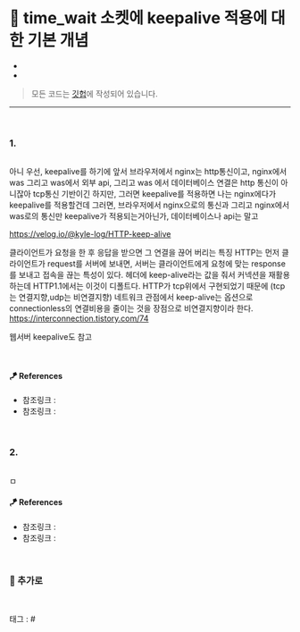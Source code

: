 <p align="center">
<img src="">
</p>

# 🎹 time_wait 소켓에 keepalive 적용에 대한 기본 개념

* 
* 

> 모든 코드는 [깃헙](https://github.com/sooolog/dev-spring-springboot)에 작성되어 있습니다.

* * *

<br>



### 1.

<p align="center">
<img src="">
</p>

아니 우선, keepalive를 하기에 앞서 브라우저에서 nginx는 http통신이고, nginx에서 was 그리고 was에서 외부 api, 그리고 was
에서 데이터베이스 연결은 http 통신이 아니잖아 tcp통신 기반이긴 하지만, 그러면 keepalive를 적용하면 나는 nginx에다가 keepalive를 적용할건데
그러면, 브라우저에서 nginx으로의 통신과 그리고 nginx에서 was로의 통신만 keepalive가 적용되는거아닌가, 데이터베이스나 api는 말고

https://velog.io/@kyle-log/HTTP-keep-alive

클라이언트가 요청을 한 후 응답을 받으면 그 연결을 끊어 버리는 특징
HTTP는 먼저 클라이언트가 request를 서버에 보내면, 서버는 클라이언트에게 요청에 맞는 response를 보내고 접속을 끊는 특성이 있다.
헤더에 keep-alive라는 값을 줘서 커넥션을 재활용하는데 HTTP1.1에서는 이것이 디폴트다.
HTTP가 tcp위에서 구현되었기 때문에 (tcp는 연결지향,udp는 비연결지향) 네트워크 관점에서 keep-alive는 옵션으로 connectionless의 연결비용을 줄이는 것을 장점으로 비연결지향이라 한다.
https://interconnection.tistory.com/74

웹서버 keepalive도 참고

<br>

#### 🪁 References
* 참조링크 : []()
* 참조링크 : []()

<br>



### 2.

<p align="center">
<img src="">
</p>

ㅁ

#### 🪁 References
* 참조링크 : []()
* 참조링크 : []()

<br>



### 🚀 추가로

<br>



태그 : #